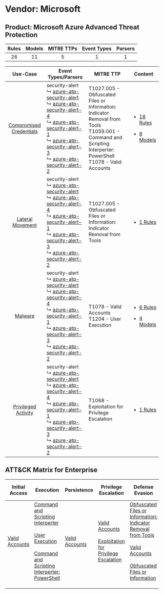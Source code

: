 Vendor: Microsoft
=================
Product: Microsoft Azure Advanced Threat Protection
---------------------------------------------------
| Rules | Models | MITRE TTPs | Event Types | Parsers |
|:-----:|:------:|:----------:|:-----------:|:-------:|
|  26   |   11   |     5      |      1      |    1    |

|                                  Use-Case                                  | Event Types/Parsers                                                                                                                                                                                                                                                                                                                                                                                                                                                     | MITRE TTP                                                                                                                                                            | Content                                                                                                                                                  |
|:--------------------------------------------------------------------------:| ----------------------------------------------------------------------------------------------------------------------------------------------------------------------------------------------------------------------------------------------------------------------------------------------------------------------------------------------------------------------------------------------------------------------------------------------------------------------- | -------------------------------------------------------------------------------------------------------------------------------------------------------------------- | -------------------------------------------------------------------------------------------------------------------------------------------------------- |
| [Compromised Credentials](../../../UseCases/uc_compromised_credentials.md) |  security-alert<br> ↳ [azure-atp-security-alert](Parsers/parserContent_azure-atp-security-alert.md)<br> ↳ [azure-atp-security-alert-4](Parsers/parserContent_azure-atp-security-alert-4.md)<br> ↳ [azure-atp-security-alert-1](Parsers/parserContent_azure-atp-security-alert-1.md)<br> ↳ [azure-atp-security-alert-3](Parsers/parserContent_azure-atp-security-alert-3.md)<br> ↳ [azure-atp-security-alert-2](Parsers/parserContent_azure-atp-security-alert-2.md)<br> | T1027.005 - Obfuscated Files or Information: Indicator Removal from Tools<br>T1059.001 - Command and Scripting Interperter: PowerShell<br>T1078 - Valid Accounts<br> | [<ul><li>18 Rules</li></ul><ul><li>8 Models</li></ul>](Rules_Models/r_m_microsoft_microsoft_azure_advanced_threat_protection_Compromised_Credentials.md) |
|        [Lateral Movement](../../../UseCases/uc_lateral_movement.md)        |  security-alert<br> ↳ [azure-atp-security-alert](Parsers/parserContent_azure-atp-security-alert.md)<br> ↳ [azure-atp-security-alert-4](Parsers/parserContent_azure-atp-security-alert-4.md)<br> ↳ [azure-atp-security-alert-1](Parsers/parserContent_azure-atp-security-alert-1.md)<br> ↳ [azure-atp-security-alert-3](Parsers/parserContent_azure-atp-security-alert-3.md)<br> ↳ [azure-atp-security-alert-2](Parsers/parserContent_azure-atp-security-alert-2.md)<br> | T1027.005 - Obfuscated Files or Information: Indicator Removal from Tools<br>                                                                                        | [<ul><li>1 Rules</li></ul>](Rules_Models/r_m_microsoft_microsoft_azure_advanced_threat_protection_Lateral_Movement.md)                                   |
|                 [Malware](../../../UseCases/uc_malware.md)                 |  security-alert<br> ↳ [azure-atp-security-alert](Parsers/parserContent_azure-atp-security-alert.md)<br> ↳ [azure-atp-security-alert-4](Parsers/parserContent_azure-atp-security-alert-4.md)<br> ↳ [azure-atp-security-alert-1](Parsers/parserContent_azure-atp-security-alert-1.md)<br> ↳ [azure-atp-security-alert-3](Parsers/parserContent_azure-atp-security-alert-3.md)<br> ↳ [azure-atp-security-alert-2](Parsers/parserContent_azure-atp-security-alert-2.md)<br> | T1078 - Valid Accounts<br>T1204 - User Execution<br>                                                                                                                 | [<ul><li>6 Rules</li></ul><ul><li>4 Models</li></ul>](Rules_Models/r_m_microsoft_microsoft_azure_advanced_threat_protection_Malware.md)                  |
|     [Privileged Activity](../../../UseCases/uc_privileged_activity.md)     |  security-alert<br> ↳ [azure-atp-security-alert](Parsers/parserContent_azure-atp-security-alert.md)<br> ↳ [azure-atp-security-alert-4](Parsers/parserContent_azure-atp-security-alert-4.md)<br> ↳ [azure-atp-security-alert-1](Parsers/parserContent_azure-atp-security-alert-1.md)<br> ↳ [azure-atp-security-alert-3](Parsers/parserContent_azure-atp-security-alert-3.md)<br> ↳ [azure-atp-security-alert-2](Parsers/parserContent_azure-atp-security-alert-2.md)<br> | T1068 - Exploitation for Privilege Escalation<br>                                                                                                                    | [<ul><li>1 Rules</li></ul>](Rules_Models/r_m_microsoft_microsoft_azure_advanced_threat_protection_Privileged_Activity.md)                                |

ATT&CK Matrix for Enterprise
----------------------------
| Initial Access                                                      | Execution                                                                                                                                                                                                                                                       | Persistence                                                         | Privilege Escalation                                                                                                                                          | Defense Evasion                                                                                                                                                                                                                                                               | Credential Access | Discovery | Lateral Movement | Collection | Command and Control | Exfiltration | Impact |
| ------------------------------------------------------------------- | --------------------------------------------------------------------------------------------------------------------------------------------------------------------------------------------------------------------------------------------------------------- | ------------------------------------------------------------------- | ------------------------------------------------------------------------------------------------------------------------------------------------------------- | ----------------------------------------------------------------------------------------------------------------------------------------------------------------------------------------------------------------------------------------------------------------------------- | ----------------- | --------- | ---------------- | ---------- | ------------------- | ------------ | ------ |
| [Valid Accounts](https://attack.mitre.org/techniques/T1078)<br><br> | [Command and Scripting Interperter](https://attack.mitre.org/techniques/T1059)<br><br>[User Execution](https://attack.mitre.org/techniques/T1204)<br><br>[Command and Scripting Interperter: PowerShell](https://attack.mitre.org/techniques/T1059/001)<br><br> | [Valid Accounts](https://attack.mitre.org/techniques/T1078)<br><br> | [Valid Accounts](https://attack.mitre.org/techniques/T1078)<br><br>[Exploitation for Privilege Escalation](https://attack.mitre.org/techniques/T1068)<br><br> | [Obfuscated Files or Information: Indicator Removal from Tools](https://attack.mitre.org/techniques/T1027/005)<br><br>[Valid Accounts](https://attack.mitre.org/techniques/T1078)<br><br>[Obfuscated Files or Information](https://attack.mitre.org/techniques/T1027)<br><br> |                   |           |                  |            |                     |              |        |